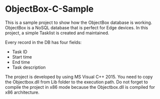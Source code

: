 # ObjectBox-C-Sample
This is a sample project to show how the ObjectBox database is working.
ObjectBox is a NoSQL database that is perfect for Edge devices.
In this project, a simple Tasklist is created and maintained.

Every record in the DB has four fields:
* Task ID
* Start time
* End time
* Task description

The project is developed by using MS Visual C++ 2015.
You need to copy the Objectbox.dll from Lib folder to the execution path.
Do not forget to compile the project in x86 mode because the Objectbox.dll is compiled for x86 architecture.
